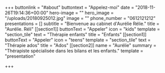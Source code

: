 +++
buttonlink = "#about"
buttontext = "Appelez-moi"
date = "2018-11-26T19:14:36+00:00"
hero-image = ""
hero_image = "/uploads/20180925012.jpg"
image = ""
phone_number = "0612121212"
presentations = []
subtitle = "Bienvenue au cabinet d'Aurélie Rélie."
title = "Aurélie. Réli"
[[section1]]
buttonText = "Appeler"
icon = "kids"
template = "section_tile"
text = "Thérapie enfants"
title = "Enfants"
[[section1]]
buttonText = "Appeler"
icon = "teens"
template = "section_tile"
text = "Thérapie ados"
title = "Ados"
[[section2]]
name = "Aurélie"
summary = "Thérapiste spécialisée dans les bilans et les enfants."
template = "presentation"

+++
